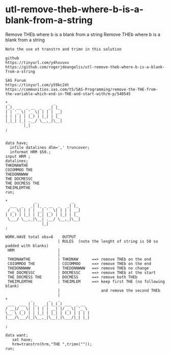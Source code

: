 # utl-remove-theb-where-b-is-a-blank-from-a-string
Remove THEb where b is a blank from a string
    Remove THEb where b is a blank from a string                                                                                    
                                                                                                                                    
    Note the use ot transtrn and trimn in this solution                                                                             
                                                                                                                                    
    github                                                                                                                          
    https://tinyurl.com/y4hxvuxv                                                                                                    
    https://github.com/rogerjdeangelis/utl-remove-theb-where-b-is-a-blank-from-a-string                                             
                                                                                                                                    
    SAS Forum                                                                                                                       
    https://tinyurl.com/y59kc24t                                                                                                    
    https://communities.sas.com/t5/SAS-Programming/remove-the-THE-from-the-variable-which-end-in-THE-and-start-with/m-p/540545      
                                                                                                                                    
    *_                   _                                                                                                          
    (_)_ __  _ __  _   _| |_                                                                                                        
    | | '_ \| '_ \| | | | __|                                                                                                       
    | | | | | |_) | |_| | |_                                                                                                        
    |_|_| |_| .__/ \__,_|\__|                                                                                                       
            |_|                                                                                                                     
    ;                                                                                                                               
                                                                                                                                    
                                                                                                                                    
    data have;                                                                                                                      
      infile datalines dlm=',' truncover;                                                                                           
      informat HRM $50.;                                                                                                            
    input HRM ;                                                                                                                     
    datalines;                                                                                                                      
    THKDNAWTHE                                                                                                                      
    COIOMMOO THE                                                                                                                    
    THEDONNWWW                                                                                                                      
    THE DOCMESSC                                                                                                                    
    THE DOCMESS THE                                                                                                                 
    THEIMLEMTHE                                                                                                                     
    run;                                                                                                                            
                                                                                                                                    
    *            _               _                                                                                                  
      ___  _   _| |_ _ __  _   _| |_                                                                                                
     / _ \| | | | __| '_ \| | | | __|                                                                                               
    | (_) | |_| | |_| |_) | |_| | |_                                                                                                
     \___/ \__,_|\__| .__/ \__,_|\__|                                                                                               
                    |_|                                                                                                             
    ;                                                                                                                               
                                                                                                                                    
    WORK.HAVE total obs=6    OUTPUT                                                                                                 
                           | RULES  (note the lenght of string is 50 so padded with blanks)                                         
     HRM                   |                                                                                                        
                           |                                                                                                        
     THKDNAWTHE            | THKDNAW      ==> remove THEb on the end                                                                
     COIOMMOO THE          | COIOMMOO     ==> remove THEb on the end                                                                
     THEDONNWWW            | THEDONNWWW   ==> remove THEb no change                                                                 
     THE DOCMESSC          | DOCMESSC     ==> remove THEb at the start                                                              
     THE DOCMESS THE       | DOCMESS      ==> remove both THEb                                                                      
     THEIMLEMTHE           | THEIMLEM     ==> keep first THE (no following blank)                                                   
                           |                  and remove the second THEb                                                            
                           |                                                                                                        
    *          _       _   _                                                                                                        
     ___  ___ | |_   _| |_(_) ___  _ __                                                                                             
    / __|/ _ \| | | | | __| |/ _ \| '_ \                                                                                            
    \__ \ (_) | | |_| | |_| | (_) | | | |                                                                                           
    |___/\___/|_|\__,_|\__|_|\___/|_| |_|                                                                                           
                                                                                                                                    
    ;                                                                                                                               
                                                                                                                                    
    data want;                                                                                                                      
       set have;                                                                                                                    
       hrm=transtrn(hrm,"THE ",trimn(""));                                                                                          
    run;                                                                                                                            
                                                                                                                                    
                                                                                                                                    
                                                                                                                                    
